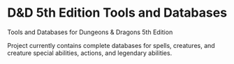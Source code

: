 # D&D 5th Edition Tools and Databases

Tools and Databases for Dungeons & Dragons 5th Edition

Project currently contains complete databases for spells, creatures, and creature special abilities, actions, and legendary abilities.